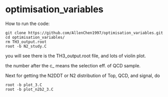 # optimisation_variables

How to run the code:

	git clone https://github.com/AllenChen1997/optimisation_variables.git
	cd optimisation_variables/
	rm TH3_output.root
	root -b N2_study.C

you will see there is the TH3_output.root file, and lots of violin plot.

the number after the c_ means the selection eff. of QCD sample.

Next for getting the N2DDT or N2 distribution of Top, QCD, and signal, do

	root -b plot_3.C
	root -b plot_n2b2_3.C